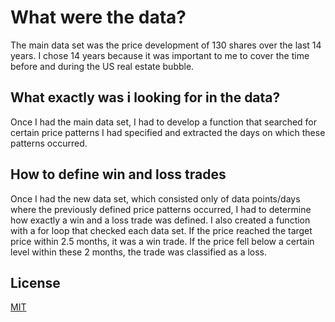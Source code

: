 # What were the data?
The main data set was the price development of 130 shares over the last 14 years. I chose 14 years because it was important to me to cover the time before and during the US real estate bubble.
## What exactly was i looking for in the data?
Once I had the main data set, I had to develop a function that searched for certain price patterns I had specified and extracted the days on which these patterns occurred.
## How to define win and loss trades
Once I had the new data set, which consisted only of data points/days where the previously defined price patterns occurred, I had to determine how exactly a win and a loss trade was defined. 
I also created a function with a for loop that checked each data set. If the price reached the target price within 2.5 months, it was a win trade. If the price fell below a certain level within these 2 months, the trade was classified as a loss. 



## License
[MIT](https://choosealicense.com/licenses/mit/)
